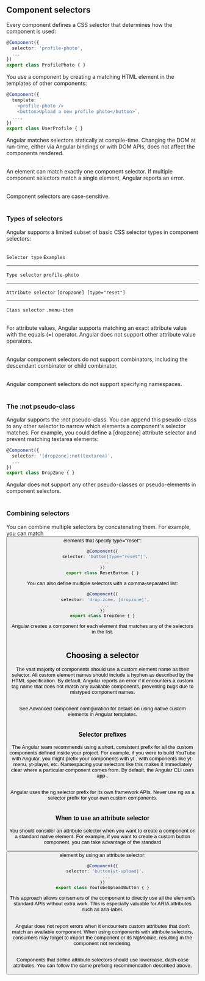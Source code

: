## Component selectors  
Every component defines a CSS selector that determines how the component is used:  
```typescript
@Component({
  selector: 'profile-photo',
  ...
})
export class ProfilePhoto { }
```  
You use a component by creating a matching HTML element in the templates of other components:  
```typescript
@Component({
  template: `
    <profile-photo />
    <button>Upload a new profile photo</button>`,
  ...,
})
export class UserProfile { }
```  
Angular matches selectors statically at compile-time. Changing the DOM at run-time, either via Angular bindings or with DOM APIs, does not affect the components rendered.  
<br>

An element can match exactly one component selector. If multiple component selectors match a single element, Angular reports an error.  
<br>

Component selectors are case-sensitive.  
<br>

### Types of selectors  
Angular supports a limited subset of basic CSS selector types in component selectors:  
<br>

```Selector type```	```Examples``` 

---  
```Type selector```	```profile-photo```  

---  
```Attribute selector``` ```[dropzone] [type="reset"]```  

---  
```Class selector```	```.menu-item```  
<br>

For attribute values, Angular supports matching an exact attribute value with the equals (=) operator. Angular does not support other attribute value operators.  
<br>

Angular component selectors do not support combinators, including the descendant combinator or child combinator.  
<br>

Angular component selectors do not support specifying namespaces.  
<br>

### The :not pseudo-class  
Angular supports the :not pseudo-class. You can append this pseudo-class to any other selector to narrow which elements a component's selector matches. For example, you could define a [dropzone] attribute selector and prevent matching textarea elements:  
```typescript
@Component({
  selector: '[dropzone]:not(textarea)',
  ...
})
export class DropZone { }
```  
Angular does not support any other pseudo-classes or pseudo-elements in component selectors.  
<br>

### Combining selectors  
You can combine multiple selectors by concatenating them. For example, you can match <button> elements that specify type="reset":  
```typescript
@Component({
  selector: 'button[type="reset"]',
  ...
})
export class ResetButton { }
```  
You can also define multiple selectors with a comma-separated list:  
```typescript
@Component({
  selector: 'drop-zone, [dropzone]',
  ...
})
export class DropZone { }
```  
Angular creates a component for each element that matches any of the selectors in the list.  
<br>

## Choosing a selector  
The vast majority of components should use a custom element name as their selector. All custom element names should include a hyphen as described by the HTML specification. By default, Angular reports an error if it encounters a custom tag name that does not match any available components, preventing bugs due to mistyped component names.  
<br>

See Advanced component configuration for details on using native custom elements in Angular templates.  
<br>

### Selector prefixes  
The Angular team recommends using a short, consistent prefix for all the custom components defined inside your project. For example, if you were to build YouTube with Angular, you might prefix your components with yt-, with components like yt-menu, yt-player, etc. Namespacing your selectors like this makes it immediately clear where a particular component comes from. By default, the Angular CLI uses app-.  
<br>

Angular uses the ng selector prefix for its own framework APIs. Never use ng as a selector prefix for your own custom components.  
<br>

### When to use an attribute selector  
You should consider an attribute selector when you want to create a component on a standard native element. For example, if you want to create a custom button component, you can take advantage of the standard <button> element by using an attribute selector:  
```typescript
@Component({
  selector: 'button[yt-upload]',
   ...
})
export class YouTubeUploadButton { }
```  
This approach allows consumers of the component to directly use all the element's standard APIs without extra work. This is especially valuable for ARIA attributes such as aria-label.  
<br>

Angular does not report errors when it encounters custom attributes that don't match an available component. When using components with attribute selectors, consumers may forget to import the component or its NgModule, resulting in the component not rendering.  
<br>

Components that define attribute selectors should use lowercase, dash-case attributes. You can follow the same prefixing recommendation described above.